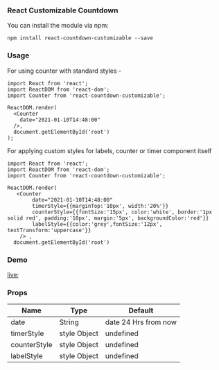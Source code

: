### React Customizable Countdown


You can install the module via npm:

 `npm install react-countdown-customizable --save`


### Usage
For using counter with standard styles - 

```
import React from 'react';
import ReactDOM from 'react-dom';
import Counter from 'react-countdown-customizable';
 
ReactDOM.render(
  <Counter 
    date="2021-01-10T14:48:00" 
  />,
  document.getElementById('root')
);
```

For applying custom styles for labels, counter or timer component itself 

```
import React from 'react';
import ReactDOM from 'react-dom';
import Counter from 'react-countdown-customizable';
 
ReactDOM.render(
   <Counter 
        date="2021-01-10T14:48:00" 
        timerStyle={{marginTop:'10px', width:'20%'}} 
        counterStyle={{fontSize:'15px', color:'white', border:'1px solid red', padding:'10px', margin:'5px', backgroundColor:'red'}} 
        labelStyle={{color:'grey',fontSize:'12px', textTransform:'uppercase'}}
    /> ,
  document.getElementById('root')
```
### Demo
[live](https://codesandbox.io/s/strange-glitter-2biqw?file=/src/App.js);

### Props

| Name  | Type | Default |
| ------------- | ------------- | ------------- | 
| date  | String  | date 24 Hrs from now |
| timerStyle | style Object | undefined | 
| counterStyle | style Object | undefined | 
| labelStyle | style Object | undefined | 

